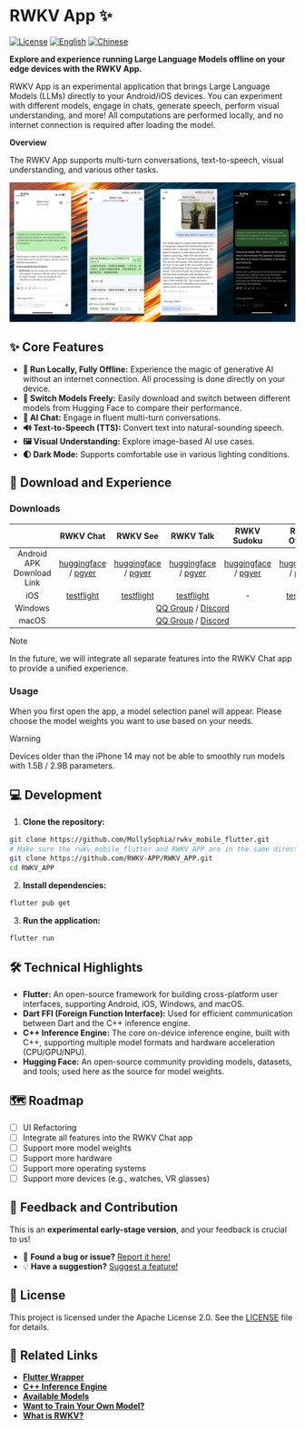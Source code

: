 # RWKV App ✨

[![License](https://img.shields.io/badge/License-Apache%202.0-blue.svg)](LICENSE)
[![English](https://img.shields.io/badge/README-English-blue.svg)](./README.md)
[![Chinese](https://img.shields.io/badge/README-中文-blue.svg)](./README.zh.md)

**Explore and experience running Large Language Models offline on your edge devices with the RWKV App.**

RWKV App is an experimental application that brings Large Language Models (LLMs) directly to your Android/iOS devices. You can experiment with different models, engage in chats, generate speech, perform visual understanding, and more! All computations are performed locally, and no internet connection is required after loading the model.

**Overview**

The RWKV App supports multi-turn conversations, text-to-speech, visual understanding, and various other tasks.

![RWKV App Screenshot](.github/images/readme/gallery.png)

## ✨ Core Features

- **📱 Run Locally, Fully Offline:** Experience the magic of generative AI without an internet connection. All processing is done directly on your device.
- **🤖 Switch Models Freely:** Easily download and switch between different models from Hugging Face to compare their performance.
- **💬 AI Chat:** Engage in fluent multi-turn conversations.
- **🔊 Text-to-Speech (TTS):** Convert text into natural-sounding speech.
- **🖼️ Visual Understanding:** Explore image-based AI use cases.
- **🌓 Dark Mode:** Supports comfortable use in various lighting conditions.

## 🧭 Download and Experience

### Downloads

<table>
<thead>
<tr>
<th style="text-align: center;"></th>
<th style="text-align: center;">RWKV Chat</th>
<th style="text-align: center;">RWKV See</th>
<th style="text-align: center;">RWKV Talk</th>
<th style="text-align: center;">RWKV Sudoku</th>
<th style="text-align: center;">RWKV Othello</th>
</tr>
</thead>
<tbody>
<tr>
<td style="text-align: center;">Android APK Download Link</td>
<td style="text-align: center;"><a href="https://huggingface.co/datasets/rwkv-app/RWKV-Chat/tree/main">huggingface</a> / <a href="https://www.pgyer.com/rwkvchat">pgyer</a></td>
<td style="text-align: center;"><a href="https://huggingface.co/datasets/rwkv-app/RWKV-See/tree/main">huggingface</a> / <a href="https://www.pgyer.com/rwkv-see">pgyer</a></td>
<td style="text-align: center;"><a href="https://huggingface.co/datasets/rwkv-app/RWKV-Talk/tree/main">huggingface</a> / <a href="https://www.pgyer.com/rwkv-see">pgyer</a></td>
<td style="text-align: center;"><a href="https://huggingface.co/datasets/rwkv-app/RWKV-Sudoku/tree/main">huggingface</a> / <a href="https://www.pgyer.com/rwkv-sudoku">pgyer</a></td>
<td style="text-align: center;"><a href="https://huggingface.co/datasets/rwkv-app/RWKV-Othello/tree/main">huggingface</a> / <a href="https://www.pgyer.com/rwkv-othello">pgyer</a></td>
</tr>
<tr>
<td style="text-align: center;">iOS</td>
<td style="text-align: center;"><a href="https://testflight.apple.com/join/DaMqCNKh">testflight</a></td>
<td style="text-align: center;"><a href="https://testflight.apple.com/join/vAjawMJc">testflight</a></td>
<td style="text-align: center;"><a href="https://testflight.apple.com/join/mfsdWS4b">testflight</a></td>
<td style="text-align: center;">-</td>
<td style="text-align: center;"><a href="https://testflight.apple.com/join/f5SVf76c">testflight</a></td>
</tr>
<tr>
<td style="text-align: center;" rowspan="2">Windows</td>
<td style="text-align: center;" colspan="5" rowspan="2"><a href="https://qm.qq.com/q/y0gOHcguty">QQ Group</a> / <a href="https://discord.gg/8NvyXcAP5W">Discord</a></td>
</tr>
<tr></tr>
<tr>
<td style="text-align: center;" rowspan="2">macOS</td>
<td style="text-align: center;" colspan="5" rowspan="2"><a href="https://qm.qq.com/q/y0gOHcguty">QQ Group</a> / <a href="https://discord.gg/8NvyXcAP5W">Discord</a></td>
</tr>
<tr></tr>
</tbody>
</table>

> [!NOTE]
> In the future, we will integrate all separate features into the RWKV Chat app to provide a unified experience.

### Usage

When you first open the app, a model selection panel will appear. Please choose the model weights you want to use based on your needs.

> [!WARNING]
> Devices older than the iPhone 14 may not be able to smoothly run models with 1.5B / 2.9B parameters.

## 💻 Development

1. **Clone the repository:**

```bash
git clone https://github.com/MollySophia/rwkv_mobile_flutter.git
# Make sure the rwkv_mobile_flutter and RWKV_APP are in the same directory
git clone https://github.com/RWKV-APP/RWKV_APP.git
cd RWKV_APP
```

2. **Install dependencies:**

```bash
flutter pub get
```

3. **Run the application:**

```bash
flutter run
```

## 🛠️ Technical Highlights

- **Flutter:** An open-source framework for building cross-platform user interfaces, supporting Android, iOS, Windows, and macOS.
- **Dart FFI (Foreign Function Interface):** Used for efficient communication between Dart and the C++ inference engine.
- **C++ Inference Engine:** The core on-device inference engine, built with C++, supporting multiple model formats and hardware acceleration (CPU/GPU/NPU).
- **Hugging Face:** An open-source community providing models, datasets, and tools; used here as the source for model weights.

## 🗺️ Roadmap

- [ ] UI Refactoring
- [ ] Integrate all features into the RWKV Chat app
- [ ] Support more model weights
- [ ] Support more hardware
- [ ] Support more operating systems
- [ ] Support more devices (e.g., watches, VR glasses)

## 🤝 Feedback and Contribution

This is an **experimental early-stage version**, and your feedback is crucial to us!

- 🐞 **Found a bug or issue?** [Report it here!](https://github.com/RWKV-APP/RWKV_APP/issues/new?assignees=&labels=bug&template=bug_report.md&title=%5BBUG%5D)
- 💡 **Have a suggestion?** [Suggest a feature!](https://github.com/RWKV-APP/RWKV_APP/issues/new?assignees=&labels=enhancement&template=feature_request.md&title=%5BFEATURE%5D)

## 📄 License

This project is licensed under the Apache License 2.0. See the [LICENSE](LICENSE) file for details.

## 🔗 Related Links

- [**Flutter Wrapper**](https://github.com/MollySophia/rwkv_mobile_flutter)
- [**C++ Inference Engine**](https://github.com/MollySophia/rwkv-mobile)
- [**Available Models**](https://huggingface.co/mollysama/rwkv-mobile-models/tree/main)
- [**Want to Train Your Own Model?**](https://github.com/RWKV-Vibe/RWKV-LM-V7)
- [**What is RWKV?**](https://rwkv.cn/)
